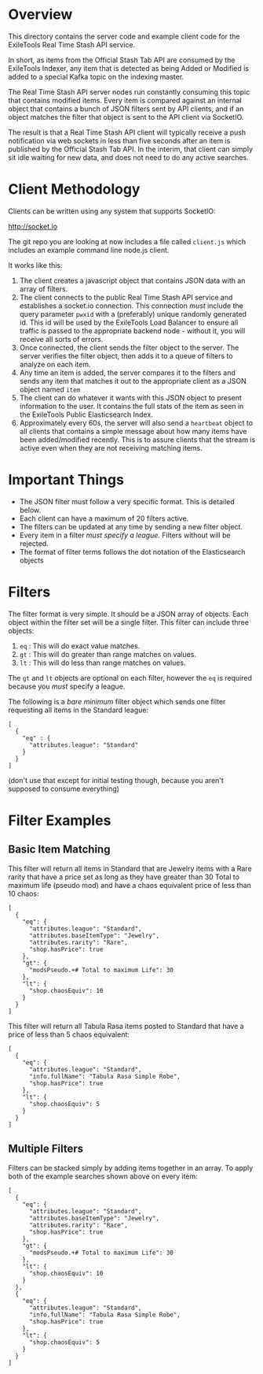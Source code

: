 # Overview

This directory contains the server code and example client code for the
ExileTools Real Time Stash API service.

In short, as items from the Official Stash Tab API are consumed by the
ExileTools Indexer, any item that is detected as being Added or Modified
is added to a special Kafka topic on the indexing master.

The Real Time Stash API server nodes run constantly consuming this topic
that contains modified items. Every item is compared against an internal
object that contains a bunch of JSON filters sent by API clients, and
if an object matches the filter that object is sent to the API client via
SocketIO. 

The result is that a Real Time Stash API client will typically receive a
push notification via web sockets in less than five seconds after an item
is published by the Official Stash Tab API. In the interim, that client can
simply sit idle waiting for new data, and does not need to do any active
searches.

# Client Methodology

Clients can be written using any system that supports SocketIO:

http://socket.io

The git repo you are looking at now includes a file called `client.js` 
which includes an example command line node.js client.

It works like this:

1. The client creates a javascript object that contains JSON data with an
   array of filters.
2. The client connects to the public Real Time Stash API service and
   establishes a socket.io connection. This connection *must* include
   the query parameter `pwxid` with a (preferably) unique randomly generated
   id. This id will be used by the ExileTools Load Balancer to ensure all
   traffic is passed to the appropriate backend node - without it, you 
   will receive all sorts of errors.
3. Once connected, the client sends the filter object to the server. The
   server verifies the filter object, then adds it to a queue of filters to
   analyze on each item.
4. Any time an item is added, the server compares it to the filters and 
   sends any item that matches it out to the appropriate client as a JSON
   object named `item`
5. The client can do whatever it wants with this JSON object to present
   information to the user. It contains the full stats of the item as seen
   in the ExileTools Public Elasticsearch Index.
6. Approximately every 60s, the server will also send a `heartbeat` object
   to all clients that contains a simple message about how many items have
   been added/modified recently. This is to assure clients that the stream
   is active even when they are not receiving matching items.

# Important Things

* The JSON filter must follow a very specific format. This is detailed below. 
* Each client can have a maximum of 20 filters active.
* The filters can be updated at any time by sending a new filter object.
* Every item in a filter *must specify a league.* Filters without will be rejected.
* The format of filter terms follows the dot notation of the Elasticsearch objects

# Filters

The filter format is very simple. It should be a JSON array of objects. Each
object within the filter set will be a single filter. This filter can include
three objects:

1. `eq` : This will do exact value matches. 
2. `gt` : This will do greater than range matches on values.
3. `lt` : This will do less than range matches on values.

The `gt` and `lt` objects are optional on each filter, however the `eq` is required
because you *must* specify a league.

The following is a *bare minimum* filter object which sends one filter requesting
all items in the Standard league:

```
[
  {
    "eq" : {
      "attributes.league": "Standard"
    }
  }
]
```

(don't use that except for initial testing though, because you aren't supposed to
consume everything)

# Filter Examples

## Basic Item Matching

This filter will return all items in Standard that are Jewelry items with a Rare rarity that have a price set as long as they have greater than 30 Total to maximum life (pseudo mod) and have a chaos equivalent price of less than 10 chaos:

```
[
  {
    "eq": {
      "attributes.league": "Standard",
      "attributes.baseItemType": "Jewelry",
      "attributes.rarity": "Rare",
      "shop.hasPrice": true
    },
    "gt": {
      "modsPseudo.+# Total to maximum Life": 30
    },
    "lt": {
      "shop.chaosEquiv": 10
    }
  }
]
```

This filter will return all Tabula Rasa items posted to Standard that have a price of less than 5 chaos equivalent:

```
[
  {
    "eq": {
      "attributes.league": "Standard",
      "info.fullName": "Tabula Rasa Simple Robe",                                                                                                               
      "shop.hasPrice": true
    },
    "lt": {
      "shop.chaosEquiv": 5
    }
  }
]
```
## Multiple Filters

Filters can be stacked simply by adding items together in an array. To apply both of the example searches shown above
on every item:

```
[
  {
    "eq": {
      "attributes.league": "Standard",
      "attributes.baseItemType": "Jewelry",
      "attributes.rarity": "Rare",                                                                                                               
      "shop.hasPrice": true
    },
    "gt": {
      "modsPseudo.+# Total to maximum Life": 30
    },
    "lt": {
      "shop.chaosEquiv": 10
    }
  },
  { 
    "eq": {
      "attributes.league": "Standard",
      "info.fullName": "Tabula Rasa Simple Robe",
      "shop.hasPrice": true
    },
    "lt": {
      "shop.chaosEquiv": 5
    }
  }
]
```
